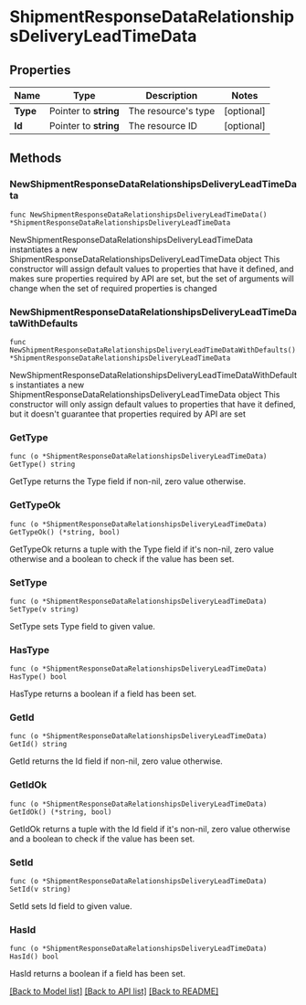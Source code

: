 # ShipmentResponseDataRelationshipsDeliveryLeadTimeData

## Properties

Name | Type | Description | Notes
------------ | ------------- | ------------- | -------------
**Type** | Pointer to **string** | The resource&#39;s type | [optional] 
**Id** | Pointer to **string** | The resource ID | [optional] 

## Methods

### NewShipmentResponseDataRelationshipsDeliveryLeadTimeData

`func NewShipmentResponseDataRelationshipsDeliveryLeadTimeData() *ShipmentResponseDataRelationshipsDeliveryLeadTimeData`

NewShipmentResponseDataRelationshipsDeliveryLeadTimeData instantiates a new ShipmentResponseDataRelationshipsDeliveryLeadTimeData object
This constructor will assign default values to properties that have it defined,
and makes sure properties required by API are set, but the set of arguments
will change when the set of required properties is changed

### NewShipmentResponseDataRelationshipsDeliveryLeadTimeDataWithDefaults

`func NewShipmentResponseDataRelationshipsDeliveryLeadTimeDataWithDefaults() *ShipmentResponseDataRelationshipsDeliveryLeadTimeData`

NewShipmentResponseDataRelationshipsDeliveryLeadTimeDataWithDefaults instantiates a new ShipmentResponseDataRelationshipsDeliveryLeadTimeData object
This constructor will only assign default values to properties that have it defined,
but it doesn't guarantee that properties required by API are set

### GetType

`func (o *ShipmentResponseDataRelationshipsDeliveryLeadTimeData) GetType() string`

GetType returns the Type field if non-nil, zero value otherwise.

### GetTypeOk

`func (o *ShipmentResponseDataRelationshipsDeliveryLeadTimeData) GetTypeOk() (*string, bool)`

GetTypeOk returns a tuple with the Type field if it's non-nil, zero value otherwise
and a boolean to check if the value has been set.

### SetType

`func (o *ShipmentResponseDataRelationshipsDeliveryLeadTimeData) SetType(v string)`

SetType sets Type field to given value.

### HasType

`func (o *ShipmentResponseDataRelationshipsDeliveryLeadTimeData) HasType() bool`

HasType returns a boolean if a field has been set.

### GetId

`func (o *ShipmentResponseDataRelationshipsDeliveryLeadTimeData) GetId() string`

GetId returns the Id field if non-nil, zero value otherwise.

### GetIdOk

`func (o *ShipmentResponseDataRelationshipsDeliveryLeadTimeData) GetIdOk() (*string, bool)`

GetIdOk returns a tuple with the Id field if it's non-nil, zero value otherwise
and a boolean to check if the value has been set.

### SetId

`func (o *ShipmentResponseDataRelationshipsDeliveryLeadTimeData) SetId(v string)`

SetId sets Id field to given value.

### HasId

`func (o *ShipmentResponseDataRelationshipsDeliveryLeadTimeData) HasId() bool`

HasId returns a boolean if a field has been set.


[[Back to Model list]](../README.md#documentation-for-models) [[Back to API list]](../README.md#documentation-for-api-endpoints) [[Back to README]](../README.md)


